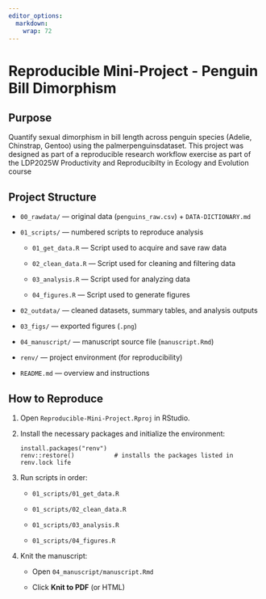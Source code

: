 ```yaml
---
editor_options: 
  markdown: 
    wrap: 72
---
```


# Reproducible Mini-Project - Penguin Bill Dimorphism

## Purpose

Quantify sexual dimorphism in bill length across penguin species
(Adelie, Chinstrap, Gentoo) using the palmerpenguinsdataset. This
project was designed as part of a reproducible research workflow
exercise as part of the LDP2025W Productivity and Reproducibilty in
Ecology and Evolution course

## Project Structure

-   `00_rawdata/` — original data (`penguins_raw.csv`)
    + `DATA-DICTIONARY.md`

-   `01_scripts/` — numbered scripts to reproduce analysis

    -   `01_get_data.R` — Script used to acquire and save raw data

    -   `02_clean_data.R` — Script used for cleaning and filtering data

    -   `03_analysis.R` — Script used for analyzing data

    -   `04_figures.R` — Script used to generate figures

-   `02_outdata/` — cleaned datasets, summary tables, and analysis
    outputs

-   `03_figs/` — exported figures (`.png`)

-   `04_manuscript/` — manuscript source file (`manuscript.Rmd`)

-   `renv/` — project environment (for reproducibility)

-   `README.md` — overview and instructions

## How to Reproduce

1.  Open `Reproducible-Mini-Project.Rproj` in RStudio.

2.  Install the necessary packages and initialize the environment:

    ```         
    install.packages("renv")  
    renv::restore()           # installs the packages listed in renv.lock life
    ```

3.  Run scripts in order:

    -   `01_scripts/01_get_data.R`

    -   `01_scripts/02_clean_data.R`

    -   `01_scripts/03_analysis.R`

    -   `01_scripts/04_figures.R`

4.  Knit the manuscript:

    -   Open `04_manuscript/manuscript.Rmd`

    -   Click **Knit to PDF** (or HTML)
